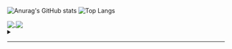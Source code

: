 ![Anurag's GitHub stats](https://github-readme-stats.vercel.app/api?username=darko5r&theme=transparent&show_icons=true&hide_border=true&text_bold=true&card_width=200) ![Top Langs](https://github-readme-stats.vercel.app/api/top-langs/?username=darko5r&layout=compact&theme=transparent&hide_border=true&text_bold=true&card_width=280)




<a href="https://github.com/darko5r/darko5r.github.io">
  <img align="center" src="https://github-readme-stats.vercel.app/api/pin/?username=darko5r&repo=darko5r.github.io&theme=transparent&hide_border=true" />
</a>
<a href="https://github.com/darko5r/cleanpack-script">
  <img align="center" src="https://github-readme-stats.vercel.app/api/pin/?username=darko5r&repo=cleanpack-script&theme=transparent&hide_border=true" />
</a>


<details>
<summary>

_______

</summary>

Check later...

</details>

